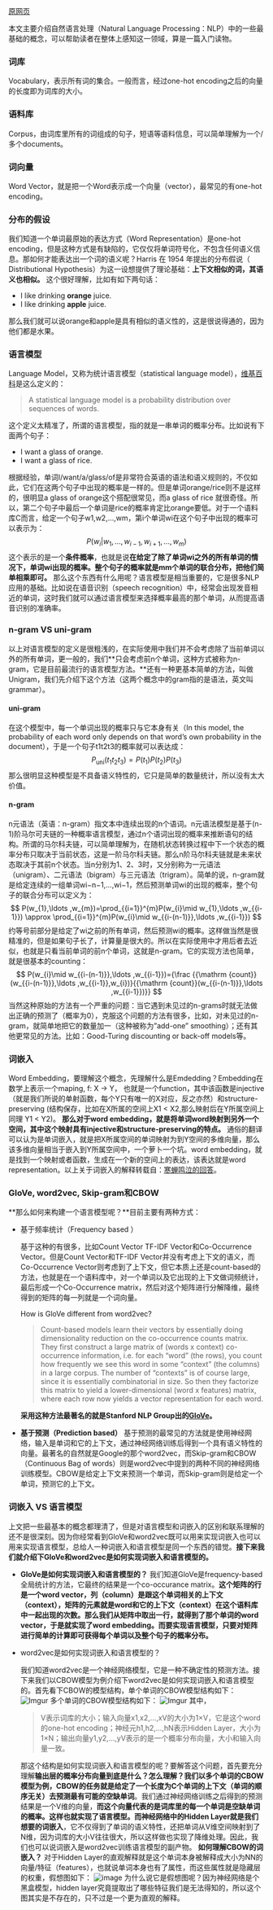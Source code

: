 [原网页](http://www.fanyeong.com/2018/02/13/introduction_to_nlp/)

本文主要介绍自然语言处理（Natural Language Processing：NLP）中的一些最基础的概念，可以帮助读者在整体上感知这一领域，算是一篇入门读物。

### 词库

Vocabulary，表示所有词的集合。一般而言，经过one-hot encoding之后的向量的长度即为词库的大小。

### 语料库

Corpus，由词库里所有的词组成的句子，短语等语料信息，可以简单理解为一个/多个documents。

### 词向量

Word Vector，就是把一个Word表示成一个向量（vector），最常见的有one-hot encoding。

### 分布的假设

我们知道一个单词最原始的表达方式（Word Representation）是one-hot encoding，但是这种方式是有缺陷的，它仅仅将单词符号化，不包含任何语义信息。那如何才能表达出一个词的语义呢？Harris 在 1954 年提出的分布假说（ Distributional Hypothesis）为这一设想提供了理论基础：**上下文相似的词，其语义也相似。** 这个很好理解，比如有如下两句话：

- I like drinking **orange** juice.
- I like drinking **apple** juice.

那么我们就可以说orange和apple是具有相似的语义性的，这是很说得通的，因为他们都是水果。

### 语言模型

Language Model，又称为统计语言模型（statistical language model），[维基百科](https://en.wikipedia.org/wiki/Language_model)是这么定义的：

> A statistical language model is a probability distribution over sequences of words.

这个定义太精准了，所谓的语言模型，指的就是一串单词的概率分布。比如说有下面两个句子：

- I want a glass of orange.
- I want a glass of rice.

根据经验，单词I/want/a/glass/of是非常符合英语的语法和语义规则的，不仅如此，它们在这两个句子中出现的概率是一样的。但是单词orange/rice则不是这样的，很明显a glass of orange这个搭配很常见，而a glass of rice 就很奇怪。所以，第二个句子中最后一个单词是rice的概率肯定比orange要低。对于一个语料库C而言，给定一个句子w1,w2,…,wm，第i个单词wi在这个句子中出现的概率可以表示为：
$$
P(w_i|w_1,…,w_{i-1},w_{i+1},…,w_{m})
$$
这个表示的是一个**条件概率**，也就是说**在给定了除了单词wi之外的所有单词的情况下，单词wi出现的概率。整个句子的概率就是mm个单词的联合分布，把他们简单相乘即可。**
那么这个东西有什么用呢？语言模型是相当重要的，它是很多NLP应用的基础。比如说在语音识别（speech recognition）中，经常会出现发音相近的单词，这时我们就可以通过语言模型来选择概率最高的那个单词，从而提高语音识别的准确率。

### n-gram VS uni-gram

以上对语言模型的定义是很粗浅的，在实际使用中我们并不会考虑除了当前单词以外的所有单词，更一般的，我们**只会考虑前n个单词，这种方式被称为n-gram，它是目前最流行的语言模型方法。**还有一种更基本简单的方法，叫做Unigram，我们先介绍下这个方法（这两个概念中的gram指的是语法，英文叫grammar）。

#### uni-gram

在这个模型中，每一个单词出现的概率只与它本身有关（In this model, the probability of each word only depends on that word’s own probability in the document），于是一个句子t1t2t3的概率就可以表达成：
$$
P_{{\text{uni}}}(t_{1}t_{2}t_{3})=P(t_{1})P(t_{2})P(t_{3})
$$
那么很明显这种模型是不具备语义特性的，它只是简单的数量统计，所以没有太大价值。

#### n-gram

n元语法（英语：n-gram）指文本中连续出现的n个语词。n元语法模型是基于(n-1)阶马尔可夫链的一种概率语言模型，通过n个语词出现的概率来推断语句的结构。所谓的马尔科夫链，可以简单理解为，在随机状态转换过程中下一个状态的概率分布只取决于当前状态，这是一阶马尔科夫链。那么n阶马尔科夫链就是未来状态取决于其前n个状态。当n分别为1、2、3时，又分别称为一元语法（unigram）、二元语法（bigram）与三元语法（trigram）。简单的说，n-gram就是给定连续的一组单词wi−n−1,…,wi−1，然后预测单词wi的出现的概率，整个句子的联合分布可以定义为：
$$
P(w_{1},\ldots ,w_{m})=\prod_{{i=1}}^{m}P(w_{i}\mid w_{1},\ldots ,w_{{i-1}}) \approx \prod_{{i=1}}^{m}P(w_{i}\mid w_{{i-(n-1)}},\ldots ,w_{{i-1}})
$$
约等号前部分是给定了wi之前的所有单词，然后预测wi的概率。这样做当然是很精准的，但是如果句子长了，计算量是很大的。所以在实际使用中才用后者去近似，也就是只看当前单词的前n个单词，这就是n-gram。它的实现方法也简单，就是很基本的counting：
$$
P(w_{i}\mid w_{{i-(n-1)}},\ldots ,w_{{i-1}})={\frac {{\mathrm {count}}(w_{{i-(n-1)}},\ldots ,w_{{i-1}},w_{i})}{{\mathrm {count}}(w_{{i-(n-1)}},\ldots ,w_{{i-1}})}}
$$
当然这种原始的方法有一个严重的问题：当它遇到未见过的n-grams时就无法做出正确的预测了（概率为0），克服这个问题的方法有很多，比如，对未见过的n-gram，就简单地把它的数量加一（这种被称为”add-one” smoothing）；还有其他更常见的方法。比如：Good-Turing discounting or back-off models等。

### 词嵌入

Word Embedding，要理解这个概念，先理解什么是Emdedding？Embedding在数学上表示一个maping, f: X -> Y， 也就是一个function，其中该函数是injective（就是我们所说的单射函数，每个Y只有唯一的X对应，反之亦然）和structure-preserving (结构保存，比如在X所属的空间上X1 < X2,那么映射后在Y所属空间上同理 Y1 < Y2)。 **那么对于word embedding，就是将单词word映射到另外一个空间，其中这个映射具有injective和structure-preserving的特点。** 通俗的翻译可以认为是单词嵌入，就是把X所属空间的单词映射为到Y空间的多维向量，那么该多维向量相当于嵌入到Y所属空间中，一个萝卜一个坑。word embedding，就是找到一个映射或者函数，生成在一个新的空间上的表达，该表达就是word representation。以上关于词嵌入的解释转载自：[寒蝉鸣泣的回答](https://www.zhihu.com/question/32275069/answer/80188672)。

### GloVe, word2vec, Skip-gram和CBOW

**那么如何来构建一个语言模型呢？**目前主要有两种方式：

- 基于频率统计（Frequency based ）

  基于这种的有很多，比如Count Vector TF-IDF Vector和Co-Occurrence Vector。但是Count Vector和TF-IDF Vector并没有考虑上下文的语义，而Co-Occurrence Vector则考虑到了上下文，但它本质上还是count-based的方法，也就是在一个语料库中，对一个单词以及它出现的上下文做词频统计，最后形成一个Co-Occurrence matrix，然后对这个矩阵进行分解降维，最终得到的矩阵的每一列就是一个词向量。

  How is GloVe different from word2vec?

  

  > Count-based models learn their vectors by essentially doing dimensionality reduction on the co-occurrence counts matrix. They first construct a large matrix of (words x context) co-occurrence information, i.e. for each “word” (the rows), you count how frequently we see this word in some “context” (the columns) in a large corpus. The number of “contexts” is of course large, since it is essentially combinatorial in size. So then they factorize this matrix to yield a lower-dimensional (word x features) matrix, where each row now yields a vector representation for each word.

  **采用这种方法最著名的就是Stanford NLP Group出的[GloVe](https://nlp.stanford.edu/projects/glove/)。**

- **基于预测（Prediction based）**
  基于预测的最常见的方法就是使用神经网络，输入是单词和它的上下文，通过神经网络训练后得到一个具有语义特性的向量。最著名的自然就是Google的那个word2vec，而Skip-gram和CBOW（Continuous Bag of words）则是word2vec中提到的两种不同的神经网络训练模型。CBOW是给定上下文来预测一个单词，而Skip-gram则是给定一个单词，预测它的上下文。

### 词嵌入 VS 语言模型

上文把一些最基本的概念都理清了，但是对语言模型和词嵌入的区别和联系理解的还不是很深刻。因为你经常看到GloVe和word2vec既可以用来实现词嵌入也可以用来实现语言模型，总给人一种词嵌入和语言模型是同一个东西的错觉。**接下来我们就介绍下GloVe和word2vec是如何实现词嵌入和语言模型的。**

- **GloVe是如何实现词嵌入和语言模型的？**
  我们知道GloVe是frequency-based全局统计的方法，它最终的结果是一个co-occurance matrix。**这个矩阵的行是一个word vector，列（column）是跟这个单词相关的上下文（context），矩阵的元素就是word和它的上下文（context）在这个语料库中一起出现的次数。那么我们从矩阵中取出一行，就得到了那个单词的word vector，于是就实现了word embedding。而要实现语言模型，只要对矩阵进行简单的计算即可获得每个单词以及整个句子的概率分布。**

- word2vec是如何实现词嵌入和语言模型的？

  我们知道word2vec是一个神经网络模型，它是一种不确定性的预测方法。接下来我们以CBOW模型为例介绍下word2vec是如何实现词嵌入和语言模型的。首先看下CBOW的模型结构，单个单词的CBOW模型结构如下：
![Imgur](NLP概念解释.assets/2.png)
多个单词的CBOW模型结构如下：
![Imgur](NLP概念解释.assets/3.png)
其中，
  > V表示词库的大小；输入向量x1,x2,…,xV的大小为1×V，它是这个word的one-hot encoding；神经元h1,h2,…,hN表示Hidden Layer，大小为1×N；输出向量y1,y2,…,yV表示的是一个概率分布向量，大小和输入向量一致。
  
  那这个结构是如何实现词嵌入和语言模型的呢？要解答这个问题，首先要充分理解**输出层的概率分布向量到底是什么？**怎么理解？我们以多个单词的CBOW模型为例，CBOW的任务就是**给定了一个长度为C个单词的上下文（单词的顺序无关）去预测最有可能的空缺单词**。我们通过神经网络训练之后得到的预测结果是一个V维的向量，**而这个向量代表的是词库里的每一个单词是空缺单词的概率。**这样也就实现了语言模型。而**神经网络中的Hidden Layer就是我们想要的词嵌入**，它不仅得到了单词的语义特性，还把单词从V维空间映射到了N维，因为词库的大小V往往很大，所以这样做也实现了降维处理。因此，我们也可以说词嵌入是word2vec训练语言模型的副产物。
  **如何理解CBOW的词嵌入？**
  对于Hidden Layer的直观解释就是这个单词本身被解释成大小为NN的向量/特征（features），也就说单词本身也有了属性，而这些属性就是隐藏层的权重，假想图如下：
  ![image](NLP概念解释.assets/1.png)
  为什么说它是假想图呢？因为神经网络是个黑盒模型，hidden layer究竟提取出了哪些特征我们是无法得知的，所以这个图其实是不存在的，只不过是一个更为直观的解释。